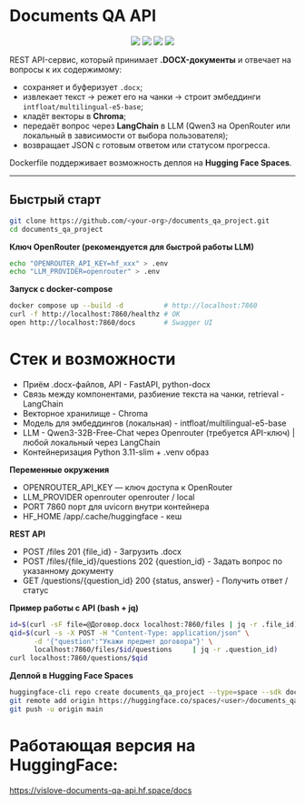 # Documents QA API

<p align="center">
  <img src="https://img.shields.io/badge/Стек-FastAPI • LangChain • Docker-blue" />
  <img src="https://img.shields.io/badge/LLM-Qwen3 / OpenRouter-orange" />
  <img src="https://img.shields.io/badge/Эмбеддинги-e5 multilingual-green" />
  <img src="https://img.shields.io/badge/License-MIT-green" />
</p>

REST API-сервис, который принимает **.DOCX-документы** и отвечает на вопросы к их содержимому:

* сохраняет и буферизует `.docx`;
* извлекает текст → режет его на чанки → строит эмбеддинги `intfloat/multilingual-e5-base`;
* кладёт векторы в **Chroma**;
* передаёт вопрос через **LangChain** в LLM (Qwen3 на OpenRouter или локальный в зависимости от выбора пользователя);
* возвращает JSON c готовым ответом или статусом прогресса.

Dockerfile поддерживает возможность деплоя на **Hugging Face Spaces**.

---

## Быстрый старт

```bash
git clone https://github.com/<your-org>/documents_qa_project.git
cd documents_qa_project
```

**Ключ OpenRouter (рекомендуется для быстрой работы LLM)**
```bash
echo "OPENROUTER_API_KEY=hf_xxx" > .env
echo "LLM_PROVIDER=openrouter" > .env
```

**Запуск с docker-compose**
```bash
docker compose up --build -d          # http://localhost:7860
curl -f http://localhost:7860/healthz # OK
open http://localhost:7860/docs       # Swagger UI
```

# Стек и возможности
* Приём .docx-файлов, API - FastAPI, python-docx
* Связь между компонентами, разбиение текста на чанки, retrieval - LangChain
* Векторное хранилище - Chroma
* Модель для эмбеддингов (локальная) - intfloat/multilingual-e5-base
* LLM -	Qwen3-32B-Free-Chat через Openrouter (требуется API-ключ) | любой локальный	через LangChain
* Контейнеризация	Python 3.11-slim + .venv	образ

**Переменные окружения**
* OPENROUTER_API_KEY	—	ключ доступа к OpenRouter
* LLM_PROVIDER	openrouter	openrouter / local
* PORT	7860	порт для uvicorn внутри контейнера
* HF_HOME	/app/.cache/huggingface	- кеш

**REST API**
- POST	/files 201 {file_id} -	Загрузить .docx
- POST	/files/{file_id}/questions	202 {question_id} -	Задать вопрос по указанному документу
- GET	/questions/{question_id}	200 {status, answer}	- Получить ответ / статус

**Пример работы с API (bash + jq)**
```bash
id=$(curl -sF file=@Договор.docx localhost:7860/files | jq -r .file_id)
qid=$(curl -s -X POST -H "Content-Type: application/json" \
      -d '{"question":"Укажи предмет договора"}' \
      localhost:7860/files/$id/questions     | jq -r .question_id)
curl localhost:7860/questions/$qid
```


**Деплой в Hugging Face Spaces**
```bash
huggingface-cli repo create documents_qa_project --type=space --sdk docker
git remote add origin https://huggingface.co/spaces/<user>/documents_qa_project.git
git push -u origin main
```

# Работающая версия на HuggingFace:
https://vislove-documents-qa-api.hf.space/docs
